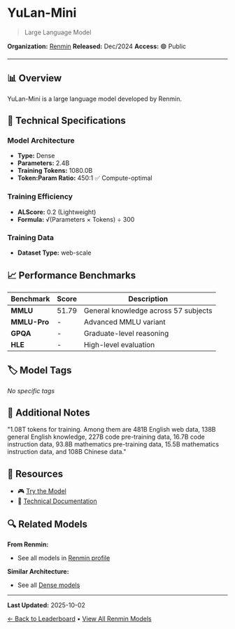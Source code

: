 # YuLan-Mini

> Large Language Model

**Organization:** [Renmin](../../labs/renmin.md)
**Released:** Dec/2024
**Access:** 🟢 Public

---

## 📊 Overview

YuLan-Mini is a large language model developed by Renmin.

## 🔧 Technical Specifications

### Model Architecture
- **Type:** Dense
- **Parameters:** 2.4B
- **Training Tokens:** 1080.0B
- **Token:Param Ratio:** 450:1 ✅ Compute-optimal

### Training Efficiency
- **ALScore:** 0.2 (Lightweight)
- **Formula:** √(Parameters × Tokens) ÷ 300

### Training Data
- **Dataset Type:** web-scale

## 📈 Performance Benchmarks

| Benchmark | Score | Description |
|-----------|-------|-------------|
| **MMLU** | 51.79 | General knowledge across 57 subjects |
| **MMLU-Pro** | - | Advanced MMLU variant |
| **GPQA** | - | Graduate-level reasoning |
| **HLE** | - | High-level evaluation |

## 🏷️ Model Tags

_No specific tags_

## 📝 Additional Notes

"1.08T tokens for training. Among them are 481B English web data, 138B general English knowledge, 227B code pre-training data, 16.7B code instruction data, 93.8B mathematics pre-training data, 15.5B mathematics instruction data, and 108B Chinese data."

## 🔗 Resources

- 🎮 [Try the Model](https://github.com/RUC-GSAI/YuLan-Mini)
- 📄 [Technical Documentation](https://arxiv.org/abs/2412.17743)

## 🔍 Related Models

**From Renmin:**
- See all models in [Renmin profile](../../labs/renmin.md)

**Similar Architecture:**
- See all [Dense models](../../architectures/dense.md)

---

**Last Updated:** 2025-10-02

[← Back to Leaderboard](../../README.md) • [View All Renmin Models](../../labs/renmin.md)
